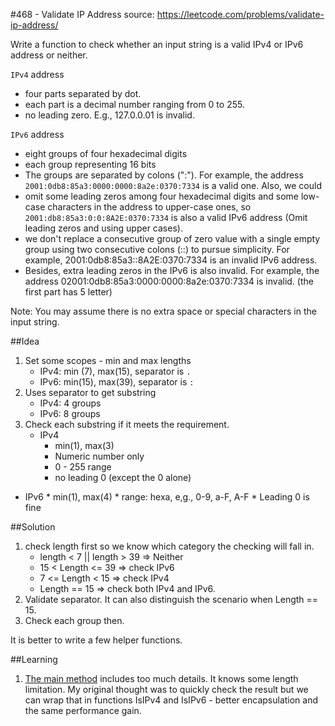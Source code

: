 #468 - Validate IP Address
source: https://leetcode.com/problems/validate-ip-address/

Write a function to check whether an input string is a valid IPv4 or IPv6 address or neither.

``IPv4`` address

* four parts separated by dot.
* each part is a decimal number ranging from 0 to 255.
* no leading zero. E.g., 127.0.0.01 is invalid.

``IPv6`` address

* eight groups of four hexadecimal digits
* each group representing 16 bits
* The groups are separated by colons (":"). For example, the address ``2001:0db8:85a3:0000:0000:8a2e:0370:7334`` is a valid one. Also, we could 
* omit some leading zeros among four hexadecimal digits and some low-case characters in the address to upper-case ones, so ``2001:db8:85a3:0:0:8A2E:0370:7334`` is also a valid IPv6 address (Omit leading zeros and using upper cases).
* we don't replace a consecutive group of zero value with a single empty group using two consecutive colons (::) to pursue simplicity. For example, 2001:0db8:85a3::8A2E:0370:7334 is an invalid IPv6 address.
* Besides, extra leading zeros in the IPv6 is also invalid. For example, the address 02001:0db8:85a3:0000:0000:8a2e:0370:7334 is invalid. (the first part has 5 letter)

Note: You may assume there is no extra space or special characters in the input string.

##Idea
1. Set some scopes - min and max lengths
	* IPv4: min (7), max(15), separator is `.`
	* IPv6: min(15), max(39), separator is `:`
2. Uses separator to get substring
	* IPv4: 4 groups
	* IPv6: 8 groups
3. Check each substring if it meets the requirement.
	* IPv4
		* min(1), max(3)
		* Numeric number only
		* 0 - 255 range
		* no leading 0 (except the 0 alone)
* IPv6
		* min(1), max(4)
		* range: hexa, e,g., 0-9, a-F, A-F
		* Leading 0 is fine

##Solution
1. check length first so we know which category the checking will fall in.
	* length < 7 || length > 39 => Neither
	* 15 < Length <= 39 => check IPv6
	* 7 <= Length < 15 => check IPv4
	* Length == 15 => check both IPv4 and IPv6.
2. Validate separator. It can also distinguish the scenario when Length == 15.
3. Check each group then.

It is better to write a few helper functions.


##Learning
1. [The main method](https://github.com/harrypatton/algorithms/blob/master/leetcode/468-validate-ip-address.cs) includes too much details. It knows some length limitation. My original thought was to quickly check the result but we can wrap that in functions IsIPv4 and IsIPv6 - better encapsulation and the same performance gain.
